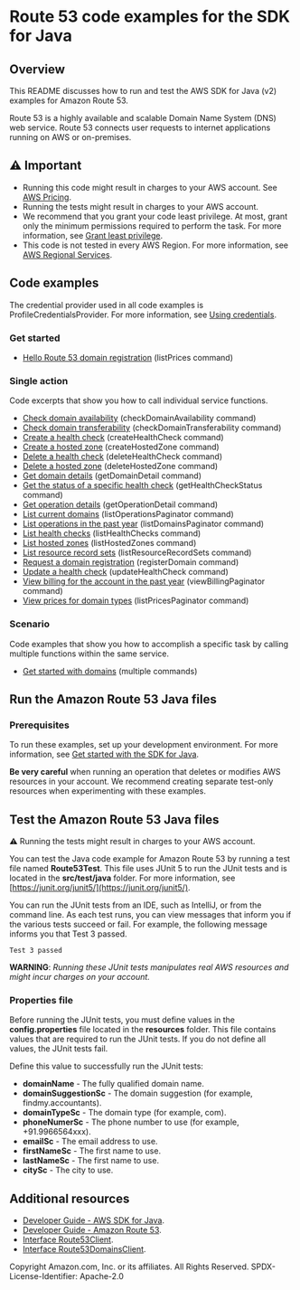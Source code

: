 # Route 53 code examples for the SDK for Java

## Overview
This README discusses how to run and test the AWS SDK for Java (v2) examples for Amazon Route 53.

Route 53 is a highly available and scalable Domain Name System (DNS) web service. Route 53 connects user requests to internet applications running on AWS or on-premises.

## ⚠️ Important
* Running this code might result in charges to your AWS account. See [AWS Pricing](https://aws.amazon.com/pricing/).
* Running the tests might result in charges to your AWS account.
* We recommend that you grant your code least privilege. At most, grant only the minimum permissions required to perform the task. For more information, see [Grant least privilege](https://docs.aws.amazon.com/IAM/latest/UserGuide/best-practices.html#grant-least-privilege). 
* This code is not tested in every AWS Region. For more information, see [AWS Regional Services](https://aws.amazon.com/about-aws/global-infrastructure/regional-product-services).

## Code examples

The credential provider used in all code examples is ProfileCredentialsProvider. For more information, see [Using credentials](https://docs.aws.amazon.com/sdk-for-java/latest/developer-guide/credentials.html).

### Get started

- [Hello Route 53 domain registration](https://github.com/awsdocs/aws-doc-sdk-examples/blob/main/javav2/example_code/route53/src/main/java/com/example/route/Route53Hello.java) (listPrices command)

### Single action

Code excerpts that show you how to call individual service functions.

- [Check domain availability](https://github.com/awsdocs/aws-doc-sdk-examples/blob/main/javav2/example_code/route53/src/main/java/com/example/route/Route53Scenario.java) (checkDomainAvailability command)
- [Check domain transferability](https://github.com/awsdocs/aws-doc-sdk-examples/blob/main/javav2/example_code/route53/src/main/java/com/example/route/Route53Scenario.java) (checkDomainTransferability command)
- [Create a health check](https://github.com/awsdocs/aws-doc-sdk-examples/blob/main/javav2/example_code/route53/src/main/java/com/example/route/CreateHealthCheck.java) (createHealthCheck command)
- [Create a hosted zone](https://github.com/awsdocs/aws-doc-sdk-examples/blob/main/javav2/example_code/route53/src/main/java/com/example/route/CreateHostedZone.java) (createHostedZone command)
- [Delete a health check](https://github.com/awsdocs/aws-doc-sdk-examples/blob/main/javav2/example_code/route53/src/main/java/com/example/route/DeleteHealthCheck.java) (deleteHealthCheck command)
- [Delete a hosted zone](https://github.com/awsdocs/aws-doc-sdk-examples/blob/main/javav2/example_code/route53/src/main/java/com/example/route/DeleteHostedZone.java) (deleteHostedZone command)
- [Get domain details](https://github.com/awsdocs/aws-doc-sdk-examples/blob/main/javav2/example_code/route53/src/main/java/com/example/route/Route53Scenario.java) (getDomainDetail command)
- [Get the status of a specific health check](https://github.com/awsdocs/aws-doc-sdk-examples/blob/main/javav2/example_code/route53/src/main/java/com/example/route/GetHealthCheckStatus.java) (getHealthCheckStatus command)
- [Get operation details](https://github.com/awsdocs/aws-doc-sdk-examples/blob/main/javav2/example_code/route53/src/main/java/com/example/route/Route53Scenario.java) (getOperationDetail command)
- [List current domains](https://github.com/awsdocs/aws-doc-sdk-examples/blob/main/javav2/example_code/route53/src/main/java/com/example/route/Route53Scenario.java) (listOperationsPaginator command)
- [List operations in the past year](https://github.com/awsdocs/aws-doc-sdk-examples/blob/main/javav2/example_code/route53/src/main/java/com/example/route/Route53Scenario.java) (listDomainsPaginator command)
- [List health checks](https://github.com/awsdocs/aws-doc-sdk-examples/blob/main/javav2/example_code/route53/src/main/java/com/example/route/ListHealthChecks.java) (listHealthChecks command)
- [List hosted zones](https://github.com/awsdocs/aws-doc-sdk-examples/blob/main/javav2/example_code/route53/src/main/java/com/example/route/ListHostedZones.java) (listHostedZones command)
- [List resource record sets](https://github.com/awsdocs/aws-doc-sdk-examples/blob/main/javav2/example_code/route53/src/main/java/com/example/route/ListResourceRecordSets.java) (listResourceRecordSets command)
- [Request a domain registration](https://github.com/awsdocs/aws-doc-sdk-examples/blob/main/javav2/example_code/route53/src/main/java/com/example/route/Route53Scenario.java) (registerDomain command)
- [Update a health check](https://github.com/awsdocs/aws-doc-sdk-examples/blob/main/javav2/example_code/route53/src/main/java/com/example/route/UpdateHealthCheck.java) (updateHealthCheck command)
- [View billing for the account in the past year](https://github.com/awsdocs/aws-doc-sdk-examples/blob/main/javav2/example_code/route53/src/main/java/com/example/route/Route53Scenario.java) (viewBillingPaginator command)
- [View prices for domain types](https://github.com/awsdocs/aws-doc-sdk-examples/blob/main/javav2/example_code/route53/src/main/java/com/example/route/Route53Scenario.java) (listPricesPaginator command)


### Scenario 

Code examples that show you how to accomplish a specific task by calling multiple functions within the same service.

- [Get started with domains](https://github.com/awsdocs/aws-doc-sdk-examples/blob/main/javav2/example_code/route53/src/main/java/com/example/route/Route53Scenario.java) (multiple commands)

## Run the Amazon Route 53 Java files

### Prerequisites

To run these examples, set up your development environment. For more information, 
see [Get started with the SDK for Java](https://docs.aws.amazon.com/sdk-for-java/latest/developer-guide/setup.html). 

**Be very careful** when running an operation that deletes or modifies AWS resources in your account. We recommend creating separate test-only resources when experimenting with these examples.

 ## Test the Amazon Route 53 Java files
 
 ⚠️ Running the tests might result in charges to your AWS account.

You can test the Java code example for Amazon Route 53 by running a test file named **Route53Test**. This file uses JUnit 5 to run the JUnit tests and is located in the **src/test/java** folder. For more information, see [https://junit.org/junit5/](https://junit.org/junit5/).

You can run the JUnit tests from an IDE, such as IntelliJ, or from the command line. As each test runs, you can view messages that inform you if the various tests succeed or fail. For example, the following message informs you that Test 3 passed.

	Test 3 passed

**WARNING**: _Running these JUnit tests manipulates real AWS resources and might incur charges on your account._

 ### Properties file
Before running the JUnit tests, you must define values in the **config.properties** file located in the **resources** folder. This file contains values that are required to run the JUnit tests. If you do not define all values, the JUnit tests fail.

Define this value to successfully run the JUnit tests:

- **domainName** - The fully qualified domain name.
- **domainSuggestionSc** - The domain suggestion (for example, findmy.accountants).
- **domainTypeSc** - The domain type (for example, com).
- **phoneNumerSc** - The phone number to use (for example, +91.9966564xxx).
- **emailSc** - The email address to use.
- **firstNameSc** - The first name to use.
- **lastNameSc** - The first name to use.
- **citySc** - The city to use.

## Additional resources
* [Developer Guide - AWS SDK for Java](https://docs.aws.amazon.com/sdk-for-java/latest/developer-guide/home.html).
* [Developer Guide - Amazon Route 53](https://docs.aws.amazon.com/Route53/latest/DeveloperGuide/Welcome.html).
* [Interface Route53Client](https://sdk.amazonaws.com/java/api/latest/software/amazon/awssdk/services/route53/Route53Client.html).
* [Interface Route53DomainsClient](https://sdk.amazonaws.com/java/api/latest/software/amazon/awssdk/services/route53domains/Route53DomainsClient.html).

Copyright Amazon.com, Inc. or its affiliates. All Rights Reserved. SPDX-License-Identifier: Apache-2.0
